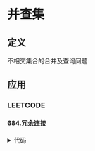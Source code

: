 # 并查集 #

## 定义 ##
不相交集合的合并及查询问题

## 应用 ##
### LEETCODE ###
#### 684.冗余连接 ####
<details>
<summary>代码</summary>
<pre>
<code>
</code>
</pre>
</details>